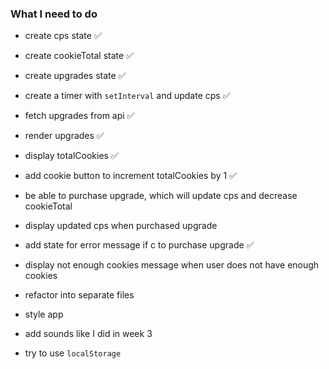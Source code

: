 ### What I need to do

- create cps state ✅
- create cookieTotal state ✅
- create upgrades state ✅
- create a timer with `setInterval` and update cps ✅
- fetch upgrades from api ✅
- render upgrades ✅
- display totalCookies ✅
- add cookie button to increment totalCookies by 1 ✅
- be able to purchase upgrade, which will update cps and decrease cookieTotal
- display updated cps when purchased upgrade
- add state for error message if c to purchase upgrade ✅
- display not enough cookies message when user does not have enough cookies

- refactor into separate files
- style app
- add sounds like I did in week 3
- try to use `localStorage`

